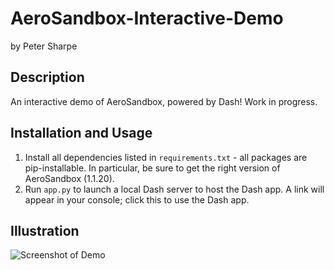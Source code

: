 # AeroSandbox-Interactive-Demo
by Peter Sharpe

## Description
An interactive demo of AeroSandbox, powered by Dash! Work in progress.

## Installation and Usage
1. Install all dependencies listed in `requirements.txt` - all packages are pip-installable. In particular, be sure to get the right version of AeroSandbox (1.1.20).
2. Run `app.py` to launch a local Dash server to host the Dash app. A link will appear in your console; click this to use the Dash app.

## Illustration
![Screenshot of Demo](assets/screenshot.png)
